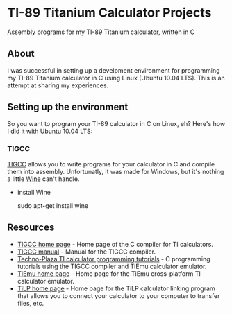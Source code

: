 # TI-89 Titanium Calculator Projects

Assembly programs for my TI-89 Titanium calculator, written in C

## About

I was successful in setting up a develpment environment for programming my TI-89 Titanium calculator in C using Linux (Ubuntu 10.04 LTS). This is an attempt at sharing my experiences.

## Setting up the environment

So you want to program your TI-89 calculator in C on Linux, eh? Here's how I did it with Ubuntu 10.04 LTS:

### TIGCC

[TIGCC](http://tigcc.ticalc.org) allows you to write programs for your calculator in C and compile them into assembly. Unfortunatly, it was made for Windows, but it's nothing a little [Wine](http://www.winehq.org/) can't handle.

 * install Wine
    
    sudo apt-get install wine

## Resources

 * [TIGCC home page](http://tigcc.ticalc.org/) - Home page of the C compiler for TI calculators.
 * [TIGCC manual](http://tigcc.ticalc.org/manual.html) - Manual for the TIGCC compiler.
 * [Techno-Plaza TI calculator programming tutorials](http://www.technoplaza.net/programming/) - C programming tutorials using the TIGCC compiler and TiEmu calculator emulator.
 * [TiEmu home page](http://lpg.ticalc.org/prj_tiemu/) - Home page for the TiEmu cross-platform TI calculator emulator.
 * [TiLP home page](http://lpg.ticalc.org/prj_tilp) - Home page for the TiLP calculator linking program that allows you to connect your calculator to your computer to transfer files, etc.
